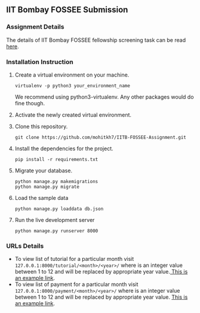 ## IIT Bombay FOSSEE Submission
### Assignment Details
The details of IIT Bombay FOSSEE fellowship screening task can be read [here](/docs/task.txt).

### Installation Instruction
1. Create a virtual environment on your machine.

    ```
    virtualenv -p python3 your_environment_name
    ```
    We recommend using python3-virtualenv. Any other packages would do fine though.
2. Activate the newly created virtual environment.
3. Clone this repository.
    ``` 
    git clone https://github.com/mohitkh7/IITB-FOSSEE-Assignment.git
    ```
4. Install the dependencies for the project.
    ```
    pip install -r requirements.txt
    ```
    
5. Migrate your database.
    ```
    python manage.py makemigrations
    python manage.py migrate
    ```
6. Load the sample data
    ```
    python manage.py loaddata db.json
    ```
    
7. Run the live development server 
    ```
    python manage.py runserver 8000
    ```
    
### URLs Details
* To view list of tutorial for a particular month visit ```127.0.0.1:8000/tutorial/<month>/<year>/``` where <month> is an integer value between 1 to 12 and <year> will be replaced by appropriate year value.[ This is an example link](http://127.0.0.1:8000/tutorial/4/2018/).
* To view list of payment for a particular month visit ```127.0.0.1:8000/payment/<month>/<year>/``` where <month> is an integer value between 1 to 12 and <year> will be replaced by appropriate year value. [ This is an example link](http://127.0.0.1:8000/payment/4/2018/).